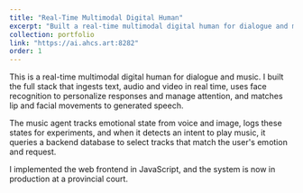 ```yaml
---
title: "Real-Time Multimodal Digital Human"
excerpt: "Built a real-time multimodal digital human for dialogue and music using full-stack development. The system ingests text, audio and video in real time, uses face recognition to personalize responses and manage attention, and matches lip and facial movements to generated speech. The music agent tracks emotional state from voice and image, logs these states for experiments, and queries a backend database to select tracks that match the user's emotion and request. Implemented the web frontend in JavaScript, and the system is now in production at a provincial court.<br/><img src='/images/dh.jpg' width='30%' style='display:inline-block; margin:5px;'><img src='/images/dh2.jpg' width='30%' style='display:inline-block; margin:5px;'><img src='/images/dh3.jpg' width='30%' style='display:inline-block; margin:5px;'>"
collection: portfolio
link: "https://ai.ahcs.art:8282"
order: 1
---
```


This is a real-time multimodal digital human for dialogue and music. I built the full stack that ingests text, audio and video in real time, uses face recognition to personalize responses and manage attention, and matches lip and facial movements to generated speech.

The music agent tracks emotional state from voice and image, logs these states for experiments, and when it detects an intent to play music, it queries a backend database to select tracks that match the user's emotion and request.

I implemented the web frontend in JavaScript, and the system is now in production at a provincial court.

